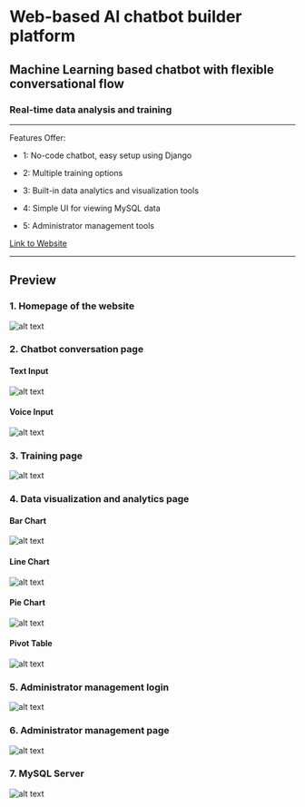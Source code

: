 # **Web-based AI chatbot builder platform**

## Machine Learning based chatbot with flexible conversational flow

### Real-time data analysis and training

---
Features Offer:
* 1: No-code chatbot, easy setup using Django

* 2: Multiple training options

* 3: Built-in data analytics and visualization tools

* 4: Simple UI for viewing MySQL data

* 5: Administrator management tools

[Link to Website](http://simplebot.xtie.net)

[//]: # (Image References)

[image1]: ./README_media/homepage.png "Screenshot of homepage"
[image2]: ./README_media/chatbot-page.png "Screenshot of chatbot conversation"
[image3]: ./README_media/training_page.png "Screenshot of training page"
[image4]: ./README_media/voice_input.png "Screenshot of chatbot conversation with voice input"
[image5]: ./README_media/admin_page1.png "Screenshot of admin login"
[image6]: ./README_media/admin_page2.png "Screenshot of admin page"
[image7]: ./README_media/mysql.PNG "Screenshot of MySQL server"
[image8]: ./README_media/barchart.PNG "Bar chart of visualization page"
[image9]: ./README_media/linechart.PNG "Line chart of visualization page"
[image10]: ./README_media/piechart.PNG "Pie chart of visualization page"
[image11]: ./README_media/pivot_table.PNG "Pivot Table of visualization page"

---
## Preview

### 1. Homepage of the website
![alt text][image1]

### 2. Chatbot conversation page
#### Text Input
![alt text][image2]
#### Voice Input
![alt text][image4]

### 3. Training page
![alt text][image3]

### 4. Data visualization and analytics page
#### Bar Chart
![alt text][image8]

#### Line Chart
![alt text][image9]

#### Pie Chart
![alt text][image10]

#### Pivot Table
![alt text][image11]

### 5. Administrator management login
![alt text][image5]

### 6. Administrator management page
![alt text][image6]

### 7. MySQL Server
![alt text][image7]
